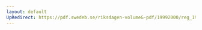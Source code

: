 ```yaml
---
layout: default
UpRedirect: https://pdf.swedeb.se/riksdagen-volumeG-pdf/19992000/reg_19992000/reg_19992000_0244.pdf
---
```

